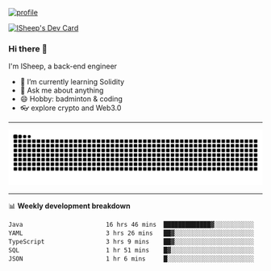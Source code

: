 [![profile](https://user-images.githubusercontent.com/54968314/208005045-e4b42f3b-833d-4242-bfcc-e764865553a2.svg)](https://www.calligrapher.ai/)

<a href="https://app.daily.dev/linziyang1106"><img src="https://api.daily.dev/devcards/v2/i4Spwx5Skx5FpTqWcwoit.png?r=kgx&type=wide" width="652" alt="ISheep's Dev Card"/></a>

### Hi there 🐏

I'm ISheep, a back-end engineer

- 🔭 I’m currently learning Solidity
- 💬 Ask me about anything
- 😄 Hobby: badminton & coding
- 👓 explore crypto and Web3.0

-------

![](https://raw.githubusercontent.com/ISheepp/ISheepp/output/github-contribution-grid-snake.svg)

-------

📊 **Weekly development breakdown**
<!--START_SECTION:waka-->

```txt
Java                       16 hrs 46 mins  █████████████▓░░░░░░░░░░░   54.64 %
YAML                       3 hrs 26 mins   ██▓░░░░░░░░░░░░░░░░░░░░░░   11.21 %
TypeScript                 3 hrs 9 mins    ██▓░░░░░░░░░░░░░░░░░░░░░░   10.26 %
SQL                        1 hr 51 mins    █▓░░░░░░░░░░░░░░░░░░░░░░░   06.07 %
JSON                       1 hr 6 mins     █░░░░░░░░░░░░░░░░░░░░░░░░   03.63 %
```

<!--END_SECTION:waka-->
